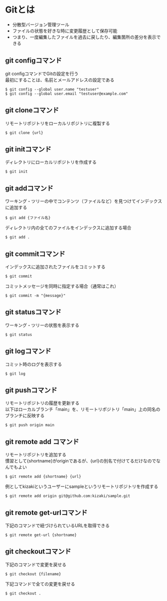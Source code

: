 # Gitとは
- 分散型バージョン管理ツール
- ファイルの状態を好きな時に変更履歴として保存可能
- つまり、一度編集したファイルを過去に戻したり、編集箇所の差分を表示できる

## git configコマンド
git configコマンドでGitの設定を行う<br />
最初にすることは、名前とメールアドレスの設定である

```
$ git config --global user.name "testuser"
$ git config --global user.email "testuser@example.com"
```

## git cloneコマンド
リモートリポジトリをローカルリポジトリに複製する
```
$ git clone {url}
```

## git initコマンド
ディレクトリにローカルリポジトリを作成する
```
$ git init
```

## git addコマンド
ワーキング・ツリーの中でコンテンツ（ファイルなど）を見つけてインデックスに追加する
```
$ git add {ファイル名}
```
ディレクトリ内の全てのファイルをインデックスに追加する場合
```
$ git add .
```

## git commitコマンド
インデックスに追加されたファイルをコミットする
```
$ git commit
```
コミットメッセージを同時に指定する場合（通常はこれ）
```
$ git commit -m "{message}"
```

## git statusコマンド
ワーキング・ツリーの状態を表示する
```
$ git status
```

## git logコマンド
コミット時のログを表示する
```
$ git log
```

## git pushコマンド
リモートリポジトリの履歴を更新する<br />
以下はローカルブランチ「main」を、リモートリポジトリ「main」上の同名のブランチに反映する
```
$ git push origin main
```

## git remote add コマンド
リモートリポジトリを追加する<br />
慣習として{shortname}がoriginであるが、{url}の別名で付けてるだけなのでなんでもよい

```
$ git remote add {shortname} {url}
```
例としてkizakiというユーザーにsampleというリモートリポジトリを作成する
```
$ git remote add origin git@github.com:kizaki/sample.git
```
## git remote get-urlコマンド
下記のコマンドで紐づけられているURLを取得できる

```
$ git remote get-url {shortname}
```
## git checkoutコマンド
下記のコマンドで変更を戻せる

```
$ git checkout {filename}
```
下記コマンドで全ての変更を戻せる

```
$ git checkout .
```

